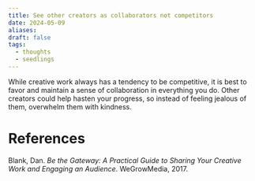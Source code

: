 ```yaml
---
title: See other creators as collaborators not competitors
date: 2024-05-09
aliases: 
draft: false
tags:
  - thoughts
  - seedlings
---
```

While creative work always has a tendency to be competitive, it is best to favor and maintain a sense of collaboration in everything you do. Other creators could help hasten your progress, so instead of feeling jealous of them, overwhelm them with kindness.

# References

Blank, Dan. _Be the Gateway: A Practical Guide to Sharing Your Creative Work and Engaging an Audience_. WeGrowMedia, 2017.